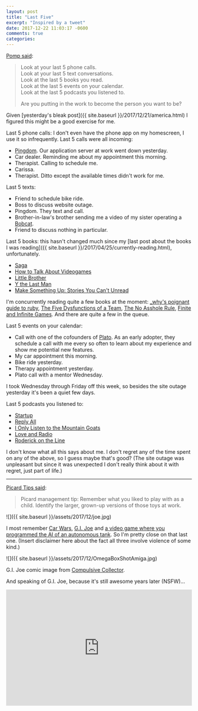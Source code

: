 ```yaml
---
layout: post
title: "Last Five"
excerpt: "Inspired by a tweet"
date: 2017-12-22 11:03:17 -0600
comments: true
categories: 
---
```


[Pomp said](https://twitter.com/APompliano/status/940257138487824386):

> Look at your last 5 phone calls.  
> Look at your last 5 text conversations.  
> Look at the last 5 books you read.  
> Look at the last 5 events on your calendar.  
> Look at the last 5 podcasts you listened to.
> 
> Are you putting in the work to become the person you want to be?

Given [yesterday's bleak post]({{ site.baseurl }}/2017/12/21/america.html) I figured this might be a good exercise for me.

Last 5 phone calls: I don't even have the phone app on my homescreen, I use it so infrequently. Last 5 calls were all incoming:

* [Pingdom](https://www.pingdom.com/). Our application server at work went down yesterday.
* Car dealer. Reminding me about my appointment this morning.
* Therapist. Calling to schedule me.
* Carissa.
* Therapist. Ditto except the available times didn't work for me.

Last 5 texts:

* Friend to schedule bike ride.
* Boss to discuss website outage.
* Pingdom. They text and call.
* Brother-in-law's brother sending me a video of my sister operating a [Bobcat](https://www.bobcat.com).
* Friend to discuss nothing in particular.

Last 5 books: this hasn't changed much since my [last post about the books I was reading]({{ site.baseurl }}/2017/04/25/currently-reading.html), unfortunately. 

* [Saga](https://www.amazon.com/Brian-K-Vaughan/e/B001JP4NLC/ref=sr_ntt_srch_lnk_1?qid=1513964337&sr=8-1)
* [How to Talk About Videogames](http://bogost.com/books/how-to-talk-about-videogames/)
* [Little Brother](https://www.amazon.com/Little-Brother-Cory-Doctorow/dp/0765323117)
* [Y the Last Man](https://www.amazon.com/Brian-K-Vaughan/e/B001JP4NLC/ref=sr_ntt_srch_lnk_1?qid=1513964337&sr=8-1)
* [Make Something Up: Stories You Can't Unread](https://www.goodreads.com/book/show/22822857-make-something-up)

I'm concurrently reading quite a few books at the moment: [_why's poignant guide to ruby](http://poignant.guide/), [The Five Dysfunctions of a Team](https://en.wikipedia.org/wiki/The_Five_Dysfunctions_of_a_Team), [The No Asshole Rule](https://en.wikipedia.org/wiki/The_No_Asshole_Rule), [Finite and Infinite Games](https://en.wikipedia.org/wiki/Finite_and_Infinite_Games). And there are quite a few in the queue.

Last 5 events on your calendar:

* Call with one of the cofounders of [Plato](https://www.platohq.com/). As an early adopter, they schedule a call with me every so often to learn about my experience and show me potential new features.
* My car appointment this morning.
* Bike ride yesterday.
* Therapy appointment yesterday.
* Plato call with a mentor Wednesday.

I took Wednesday through Friday off this week, so besides the site outage yesterday it's been a quiet few days.

Last 5 podcasts you listened to:

* [Startup](https://gimletmedia.com/startup/)
* [Reply All](https://gimletmedia.com/reply-all/)
* [I Only Listen to the Mountain Goats](http://www.nightvalepresents.com/ionlylistentothemountaingoats)
* [Love and Radio](http://loveandradio.org/)
* [Roderick on the Line](http://www.merlinmann.com/roderick/)

I don't know what all this says about me. I don't regret any of the time spent on any of the above, so I guess maybe that's good? (The site outage was unpleasant but since it was unexpected I don't really think about it with regret, just part of life.)

---

[Picard Tips said](https://twitter.com/PicardTips/status/942921536251428864):

> Picard management tip: Remember what you liked to play with as a child. Identify the larger, grown-up versions of those toys at work.

![]({{ site.baseurl }}/assets/2017/12/joe.jpg)

I most remember [Car Wars](https://en.wikipedia.org/wiki/Car_Wars), [G.I. Joe](https://en.wikipedia.org/wiki/G.I._Joe:_A_Real_American_Hero) and [a video game where you programmed the AI of an autonomous tank](https://en.wikipedia.org/wiki/Omega_(video_game)). So I'm pretty close on that last one. (Insert disclaimer here about the fact all three involve violence of some kind.)

![]({{ site.baseurl }}/assets/2017/12/OmegaBoxShotAmiga.jpg)

G.I. Joe comic image from [Compulsive Collector](https://flic.kr/p/cr5frQ).

And speaking of G.I. Joe, because it's still awesome years later (NSFW)...

<iframe width="100%" height="315" src="https://www.youtube.com/embed/z8K08AcVru0?rel=0" frameborder="0" gesture="media" allow="encrypted-media" allowfullscreen></iframe>
